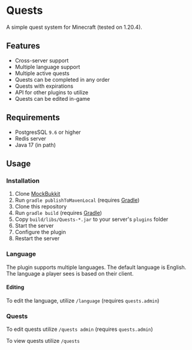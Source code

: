 # Quests

A simple quest system for Minecraft (tested on 1.20.4).

## Features

- Cross-server support
- Multiple language support
- Multiple active quests
- Quests can be completed in any order
- Quests with expirations
- API for other plugins to utilize
- Quests can be edited in-game

## Requirements

- PostgresSQL `9.6` or higher
- Redis server
- Java 17 (in path)

## Usage

### Installation

1. Clone [MockBukkit](https://github.com/MockBukkit/MockBukkit)
2. Run `gradle publishToMavenLocal` (requires [Gradle](https://gradle.org/install/))
3. Clone this repository
4. Run `gradle build` (requires [Gradle](https://gradle.org/install/))
5. Copy `build/libs/Quests-*.jar` to your server's `plugins` folder
6. Start the server
7. Configure the plugin
8. Restart the server

### Language

The plugin supports multiple languages. The default language is English. The language a player sees is based on their
client.

#### Editing

To edit the language, utilize `/language` (requires `quests.admin`)

### Quests

To edit quests utilize `/quests admin` (requires `quests.admin`)

To view quests utilize `/quests`
